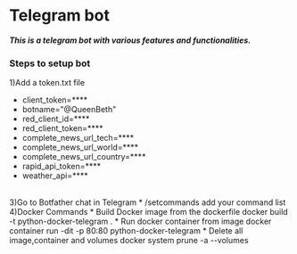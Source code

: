 # Telegram bot
 <b><i>This is a telegram bot with various features and functionalities.</i></b>

### Steps to setup bot
1)Add a token.txt file 
<br>
* client_token=****
* botname="@QueenBeth"
* red_client_id=****
* red_client_token=****
* complete_news_url_tech=****
* complete_news_url_world=****
* complete_news_url_country=****
* rapid_api_token=****
* weather_api=****
<br>
3)Go to Botfather chat in Telegram
* /setcommands add your command list
<br>
4)Docker Commands
* Build Docker image from the dockerfile
docker build -t python-docker-telegram . 
* Run docker container from image
docker container run -dit -p 80:80 python-docker-telegram
* Delete all image,container and volumes
docker system prune -a --volumes
